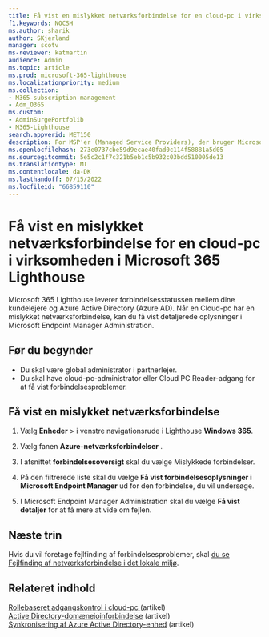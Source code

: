 ```yaml
---
title: Få vist en mislykket netværksforbindelse for en cloud-pc i virksomheden i Microsoft 365 Lighthouse
f1.keywords: NOCSH
ms.author: sharik
author: SKjerland
manager: scotv
ms-reviewer: katmartin
audience: Admin
ms.topic: article
ms.prod: microsoft-365-lighthouse
ms.localizationpriority: medium
ms.collection:
- M365-subscription-management
- Adm_O365
ms.custom:
- AdminSurgePortfolib
- M365-Lighthouse
search.appverid: MET150
description: For MSP'er (Managed Service Providers), der bruger Microsoft 365 Lighthouse, kan du få mere at vide om, hvordan du får vist en netværksforbindelse, der mislykkedes på en cloud-pc i virksomheden.
ms.openlocfilehash: 273e0737cbe59d9ecae40fad0c114f58881a5d05
ms.sourcegitcommit: 5e5c2c1f7c321b5eb1c5b932c03bdd510005de13
ms.translationtype: MT
ms.contentlocale: da-DK
ms.lasthandoff: 07/15/2022
ms.locfileid: "66859110"
---
```

# <a name="view-an-enterprise-cloud-pc-failed-network-connection-in-microsoft-365-lighthouse"></a>Få vist en mislykket netværksforbindelse for en cloud-pc i virksomheden i Microsoft 365 Lighthouse

Microsoft 365 Lighthouse leverer forbindelsesstatussen mellem dine kundelejere og Azure Active Directory (Azure AD). Når en Cloud-pc har en mislykket netværksforbindelse, kan du få vist detaljerede oplysninger i Microsoft Endpoint Manager Administration.

## <a name="before-you-begin"></a>Før du begynder

- Du skal være global administrator i partnerlejer.
- Du skal have cloud-pc-administrator eller Cloud PC Reader-adgang for at få vist forbindelsesproblemer.

## <a name="view-a-failed-network-connection"></a>Få vist en mislykket netværksforbindelse

1. Vælg **Enheder** >  i venstre navigationsrude i Lighthouse **Windows 365**.

2. Vælg fanen **Azure-netværksforbindelser** .

3. I afsnittet **forbindelsesoversigt** skal du vælge Mislykkede forbindelser.

4. På den filtrerede liste skal du vælge **Få vist forbindelsesoplysninger i Microsoft Endpoint Manager** ud for den forbindelse, du vil undersøge.

5. I Microsoft Endpoint Manager Administration skal du vælge **Få vist detaljer** for at få mere at vide om fejlen.

## <a name="next-steps"></a>Næste trin

Hvis du vil foretage fejlfinding af forbindelsesproblemer, skal [du se Fejlfinding af netværksforbindelse i det lokale miljø](/windows-365/enterprise/troubleshoot-on-premises-network-connection).

## <a name="related-content"></a>Relateret indhold

[Rollebaseret adgangskontrol i cloud-pc ](/windows-365/enterprise/role-based-access)(artikel)\
[Active Directory-domænejoinforbindelse](/windows-365/enterprise/troubleshoot-on-premises-network-connection#active-directory-domain-join) (artikel)\
[Synkronisering af Azure Active Directory-enhed](/windows-365/enterprise/troubleshoot-on-premises-network-connection#azure-active-directory-device-sync) (artikel)
